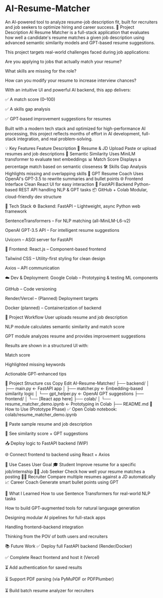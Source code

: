 # AI-Resume-Matcher
An AI-powered tool to analyze resume-job description fit, built for recruiters and job seekers to optimize hiring and career success.
📌 Project Description
AI Resume Matcher is a full-stack application that evaluates how well a candidate's resume matches a given job description using advanced semantic similarity models and GPT-based resume suggestions.

This project targets real-world challenges faced during job applications:

Are you applying to jobs that actually match your resume?

What skills are missing for the role?

How can you modify your resume to increase interview chances?

With an intuitive UI and powerful AI backend, this app delivers:

✅ A match score (0–100)

✅ A skills gap analysis

✅ GPT-based improvement suggestions for resumes

Built with a modern tech stack and optimized for high-performance AI processing, this project reflects months of effort in AI development, full-stack integration, and real problem-solving.

💡 Key Features
Feature	Description
📄 Resume & JD Upload	Paste or upload resumes and job descriptions
🧠 Semantic Similarity	Uses MiniLM transformer to evaluate text embeddings
📊 Match Score	Displays a percentage match based on semantic closeness
🛠️ Skills Gap Analysis	Highlights missing and overlapping skills
🤖 GPT Resume Coach	Uses OpenAI's GPT-3.5 to rewrite summaries and bullet points
🌐 Frontend Interface	Clean React UI for easy interaction
🚀 FastAPI Backend	Python-based REST API handling NLP & GPT tasks
📦 GitHub + Colab	Modular, cloud-friendly dev structure

🔧 Tech Stack
⚙️ Backend:
FastAPI – Lightweight, async Python web framework

SentenceTransformers – For NLP matching (all-MiniLM-L6-v2)

OpenAI GPT-3.5 API – For intelligent resume suggestions

Uvicorn – ASGI server for FastAPI

🎨 Frontend:
React.js – Component-based frontend

Tailwind CSS – Utility-first styling for clean design

Axios – API communication

☁️ Dev & Deployment:
Google Colab – Prototyping & testing ML components

GitHub – Code versioning

Render/Vercel – (Planned) Deployment targets

Docker (planned) – Containerization of backend

🚀 Project Workflow
User uploads resume and job description

NLP module calculates semantic similarity and match score

GPT module analyzes resume and provides improvement suggestions

Results are shown in a structured UI with:

Match score

Highlighted missing keywords

Actionable GPT-enhanced tips

📁 Project Structure
css
Copy
Edit
AI-Resume-Matcher/
├── backend/
│   ├── main.py              ← FastAPI app
│   ├── matcher.py           ← Embedding-based similarity logic
│   └── gpt_helper.py        ← OpenAI GPT suggestions
├── frontend/
│   └── [React app here]
├── colab/
│   └── resume_matcher_demo.ipynb ← Prototyping in Colab
├── README.md
🧪 How to Use (Prototype Phase)
✅ Open Colab notebook: colab/resume_matcher_demo.ipynb

📝 Paste sample resume and job description

🧠 See similarity score + GPT suggestions

📤 Deploy logic to FastAPI backend (WIP)

🌐 Connect frontend to backend using React + Axios

🎯 Use Cases
User	Goal
🎓 Student	Improve resume for a specific job/internship
🧑‍💼 Job Seeker	Check how well your resume matches a posting
🧑‍💻 Recruiter	Compare multiple resumes against a JD automatically
📈 Career Coach	Generate smart bullet points using GPT

🧠 What I Learned
How to use Sentence Transformers for real-world NLP tasks

How to build GPT-augmented tools for natural language generation

Designing modular AI pipelines for full-stack apps

Handling frontend–backend integration

Thinking from the POV of both users and recruiters

📚 Future Work
✅ Deploy full FastAPI backend (Render/Docker)

✅ Complete React frontend and host it (Vercel)

⏳ Add authentication for saved results

⏳ Support PDF parsing (via PyMuPDF or PDFPlumber)

⏳ Build batch resume analyzer for recruiters

